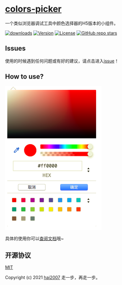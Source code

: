 # [colors-picker](https://hai2007.github.io/colors-picker/)
一个类似浏览器调试工具中颜色选择器的H5版本的小组件。

<p>
  <a href="https://hai2007.gitee.io/npm-downloads?interval=7&packages=colors-picker"><img src="https://img.shields.io/npm/dm/colors-picker.svg" alt="downloads"></a>
  <a href="https://www.npmjs.com/package/colors-picker"><img src="https://img.shields.io/npm/v/colors-picker.svg" alt="Version"></a>
  <a href="https://github.com/hai2007/colors-picker/blob/master/LICENSE"><img src="https://img.shields.io/npm/l/colors-picker.svg" alt="License"></a>
  <a href="https://github.com/hai2007/colors-picker">
        <img alt="GitHub repo stars" src="https://img.shields.io/github/stars/hai2007/colors-picker?style=social">
    </a>
</p>

## Issues
使用的时候遇到任何问题或有好的建议，请点击进入[issue](https://github.com/hai2007/colors-picker/issues)！

## How to use?

<img src='./design.png' />

具体的使用你可以[查阅文档](https://hai2007.github.io/colors-picker)哦~

开源协议
---------------------------------------
[MIT](https://github.com/hai2007/colors-picker/blob/master/LICENSE)

Copyright (c) 2021 [hai2007](https://hai2007.gitee.io/sweethome/) 走一步，再走一步。
